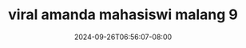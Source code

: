 --- 
title: "viral amanda mahasiswi malang  9"
description: "download  video bokep viral amanda mahasiswi malang  9 telegram   new"
date: 2024-09-26T06:56:07-08:00
file_code: "yqj2zo3mx22e"
draft: false
cover: "uv90rypq1751yalu.jpg"
tags: ["viral", "amanda", "mahasiswi", "malang", "bokep-indo", "bokep-viral", "bokep-ig"]
length: 23
fld_id: "1483131"
foldername: "Amanda mahasiswi malang"
categories: ["Amanda mahasiswi malang"]
views: 1
---